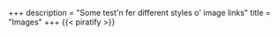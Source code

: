 +++
description = "Some test'n fer different styles o' image links"
title = "Images"
+++
{{< piratify >}}